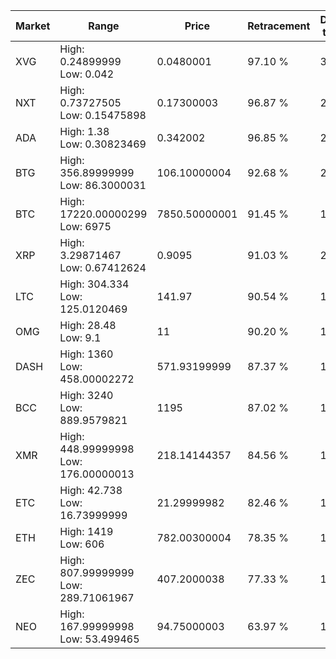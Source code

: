 | Market | Range | Price| Retracement | Doubles to 50% |
| --- | --- | --- | --- | --- |
| XVG | High: 0.24899999<br />Low: 0.042 | 0.0480001 | 97.10 % | 3.03 |
| NXT | High: 0.73727505<br />Low: 0.15475898 | 0.17300003 | 96.87 % | 2.58 |
| ADA | High: 1.38<br />Low: 0.30823469 | 0.342002 | 96.85 % | 2.47 |
| BTG | High: 356.89999999<br />Low: 86.3000031 | 106.10000004 | 92.68 % | 2.09 |
| BTC | High: 17220.00000299<br />Low: 6975 | 7850.50000001 | 91.45 % | 1.54 |
| XRP | High: 3.29871467<br />Low: 0.67412624 | 0.9095 | 91.03 % | 2.18 |
| LTC | High: 304.334<br />Low: 125.0120469 | 141.97 | 90.54 % | 1.51 |
| OMG | High: 28.48<br />Low: 9.1 | 11 | 90.20 % | 1.71 |
| DASH | High: 1360<br />Low: 458.00002272 | 571.93199999 | 87.37 % | 1.59 |
| BCC | High: 3240<br />Low: 889.9579821 | 1195 | 87.02 % | 1.73 |
| XMR | High: 448.99999998<br />Low: 176.00000013 | 218.14144357 | 84.56 % | 1.43 |
| ETC | High: 42.738<br />Low: 16.73999999 | 21.29999982 | 82.46 % | 1.40 |
| ETH | High: 1419<br />Low: 606 | 782.00300004 | 78.35 % | 1.29 |
| ZEC | High: 807.99999999<br />Low: 289.71061967 | 407.2000038 | 77.33 % | 1.35 |
| NEO | High: 167.99999998<br />Low: 53.499465 | 94.75000003 | 63.97 % | 1.17 |
